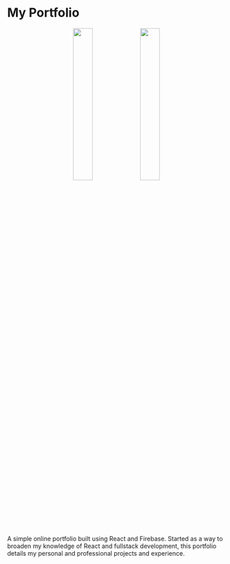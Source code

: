 # My Portfolio
<div align="center">
<a href="https://reactjs.org">
 <img src="https://upload.wikimedia.org/wikipedia/commons/thumb/a/a7/React-icon.svg/1200px-React-icon.svg.png" width="30%" /></a>
<a href="https://firebase.google.com">
  <img src="https://cdn.dribbble.com/users/528264/screenshots/3140440/firebase_logo.png" width="30%" /></a>
</div>
A simple online portfolio built using React and Firebase. Started as a way to broaden my knowledge of React and fullstack development, this portfolio details my personal and professional projects and experience.
